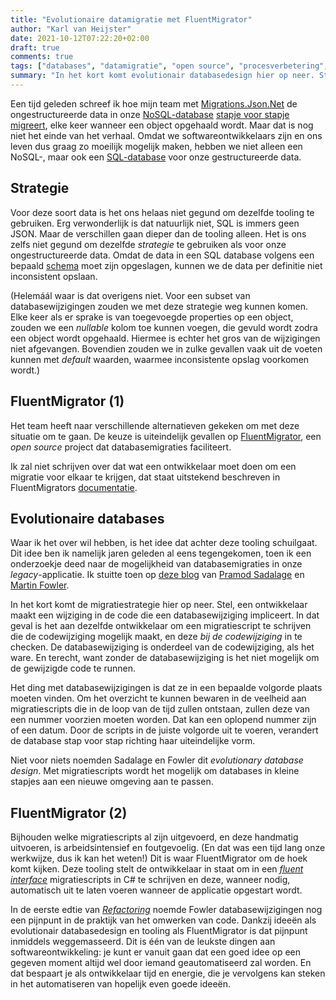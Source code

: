 ```yaml
---
title: "Evolutionaire datamigratie met FluentMigrator"
author: "Karl van Heijster"
date: 2021-10-12T07:22:20+02:00
draft: true
comments: true
tags: ["databases", "datamigratie", "open source", "procesverbetering", "refactoren", "SQL"]
summary: "In het kort komt evolutionair databasedesign hier op neer. Stel, een ontwikkelaar maakt een wijziging in de code die een databasewijziging impliceert. In dat geval is het aan dezelfde ontwikkelaar om een migratiescript te schrijven die de codewijziging mogelijk maakt, en deze *bij de codewijziging* in te checken. De databasewijziging is onderdeel van de codewijziging, als het ware. En terecht, want zonder de databasewijziging is het niet mogelijk om de gewijzigde code te runnen."
---
```


Een tijd geleden schreef ik hoe mijn team met [Migrations.Json.Net](https://github.com/Weingartner/Migrations.Json.Net) de ongestructureerde data in onze [NoSQL-database](https://nl.wikipedia.org/wiki/NoSQL) [stapje voor stapje migreert](/blog/21/09/stapje-voor-stapje-data-migreren/), elke keer wanneer een object opgehaald wordt. Maar dat is nog niet het einde van het verhaal. Omdat we softwareontwikkelaars zijn en ons leven dus graag zo moeilijk mogelijk maken, hebben we niet alleen een NoSQL-, maar ook een [SQL-database](https://nl.wikipedia.org/wiki/SQL) voor onze gestructureerde data.


## Strategie


Voor deze soort data is het ons helaas niet gegund om dezelfde tooling te gebruiken. Erg verwonderlijk is dat natuurlijk niet, SQL is immers geen JSON. Maar de verschillen gaan dieper dan de tooling alleen. Het is ons zelfs niet gegund om dezelfde *strategie* te gebruiken als voor onze ongestructureerde data. Omdat de data in een SQL database volgens een bepaald [schema](https://nl.wikipedia.org/wiki/Databaseschema) moet zijn opgeslagen, kunnen we de data per definitie niet inconsistent opslaan.


(Helemáál waar is dat overigens niet. Voor een subset van databasewijzigingen zouden we met deze strategie weg kunnen komen. Elke keer als er sprake is van toegevoegde properties op een object, zouden we een *nullable* kolom toe kunnen voegen, die gevuld wordt zodra een object wordt opgehaald. Hiermee is echter het gros van de wijzigingen niet afgevangen. Bovendien zouden we in zulke gevallen vaak uit de voeten kunnen met *default* waarden, waarmee inconsistente opslag voorkomen wordt.)


## FluentMigrator (1)


Het team heeft naar verschillende alternatieven gekeken om met deze situatie om te gaan. De keuze is uiteindelijk gevallen op [FluentMigrator](https://nl.wikipedia.org/wiki/Databaseschema), een *open source* project dat databasemigraties faciliteert.


Ik zal niet schrijven over dat wat een ontwikkelaar moet doen om een migratie voor elkaar te krijgen, dat staat uitstekend beschreven in FluentMigrators [documentatie](https://fluentmigrator.github.io/).



## Evolutionaire databases


Waar ik het over wil hebben, is het idee dat achter deze tooling schuilgaat. Dit idee ben ik namelijk jaren geleden al eens tegengekomen, toen ik een onderzoekje deed naar de mogelijkheid van databasemigraties in onze *legacy*-applicatie. Ik stuitte toen op [deze blog](https://martinfowler.com/articles/evodb.html) van [Pramod Sadalage](http://www.sadalage.com/) en [Martin Fowler](https://martinfowler.com/).


In het kort komt de migratiestrategie hier op neer. Stel, een ontwikkelaar maakt een wijziging in de code die een databasewijziging impliceert. In dat geval is het aan dezelfde ontwikkelaar om een migratiescript te schrijven die de codewijziging mogelijk maakt, en deze *bij de codewijziging* in te checken. De databasewijziging is onderdeel van de codewijziging, als het ware. En terecht, want zonder de databasewijziging is het niet mogelijk om de gewijzigde code te runnen.


Het ding met databasewijzigingen is dat ze in een bepaalde volgorde plaats moeten vinden. Om het overzicht te kunnen bewaren in de veelheid aan migratiescripts die in de loop van de tijd zullen ontstaan, zullen deze van een nummer voorzien moeten worden. Dat kan een oplopend nummer zijn of een datum. Door de scripts in de juiste volgorde uit te voeren, verandert de database stap voor stap richting haar uiteindelijke vorm.


Niet voor niets noemden Sadalage en Fowler dit *evolutionary database design*. Met migratiescripts wordt het mogelijk om databases in kleine stapjes aan een nieuwe omgeving aan te passen.


## FluentMigrator (2)


Bijhouden welke migratiescripts al zijn uitgevoerd, en deze handmatig uitvoeren, is arbeidsintensief en foutgevoelig. (En dat was een tijd lang onze werkwijze, dus ik kan het weten!) Dit is waar FluentMigrator om de hoek komt kijken. Deze tooling stelt de ontwikkelaar in staat om in een [*fluent interface*](https://en.wikipedia.org/wiki/Fluent_interface) migratiescripts in C# te schrijven en deze, wanneer nodig, automatisch uit te laten voeren wanneer de applicatie opgestart wordt.


In de eerste edtie van [*Refactoring*](https://refactoring.com/) noemde Fowler databasewijzigingen nog een pijnpunt in de praktijk van het omwerken van code. Dankzij ideeën als evolutionair databasedesign en tooling als FluentMigrator is dat pijnpunt inmiddels weggemasseerd. Dit is één van de leukste dingen aan softwareontwikkeling: je kunt er vanuit gaan dat een goed idee op een gegeven moment altijd wel door iemand geautomatiseerd zal worden. En dat bespaart je als ontwikkelaar tijd en energie, die je vervolgens kan steken in het automatiseren van hopelijk even goede ideeën. 
